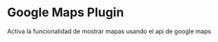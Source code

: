 Google Maps Plugin
===================

Activa la funcionalidad de mostrar mapas usando el api de google maps
